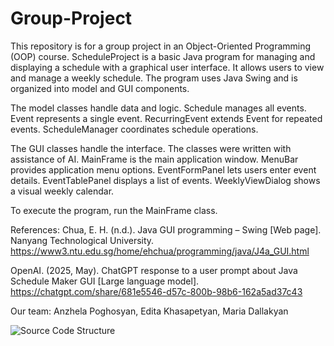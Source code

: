 # Group-Project
This repository is for a group project in an Object-Oriented Programming (OOP) course. 
ScheduleProject is a basic Java program for managing and displaying a schedule with a graphical user interface.
It allows users to view and manage a weekly schedule.
The program uses Java Swing and is organized into model and GUI components.

The model classes handle data and logic.
Schedule manages all events.
Event represents a single event.
RecurringEvent extends Event for repeated events.
ScheduleManager coordinates schedule operations.

The GUI classes handle the interface.
The classes were written with assistance of AI.
MainFrame is the main application window.
MenuBar provides application menu options.
EventFormPanel lets users enter event details.
EventTablePanel displays a list of events.
WeeklyViewDialog shows a visual weekly calendar.

To execute the program, run the MainFrame class.

References:
Chua, E. H. (n.d.). Java GUI programming – Swing [Web page]. Nanyang Technological University. https://www3.ntu.edu.sg/home/ehchua/programming/java/J4a_GUI.html

OpenAI. (2025, May). ChatGPT response to a user prompt about Java Schedule Maker GUI [Large language model]. https://chatgpt.com/share/681e5546-d57c-800b-98b6-162a5ad37c43


Our team: 
Anzhela Poghosyan, Edita Khasapetyan, Maria Dallakyan

![Source Code Structure](https://github.com/user-attachments/assets/55e0ba72-0a98-4c55-bdef-33d90aac20b5)

